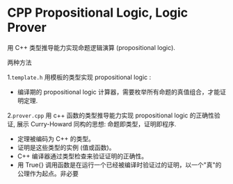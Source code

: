 # CPP Propositional Logic, Logic Prover

用 C++ 类型推导能力实现命题逻辑演算 (propositional logic).

两种方法

1.`template.h`  用模板的类型实现 propositional logic :

* 编译期的 propositional logic 计算器，需要枚举所有命题的真值组合，才能证明定理.

2.`prover.cpp`  用  c++ 函数的类型推导能力实现 propositional logic 的正确性验证,  展示 Curry-Howard 同构的思想: 命题即类型，证明即程序.

* 定理被编码为 C++ 的类型。
* 证明是这些类型的实例 (值或函数)。
* C++ 编译器通过类型检查来验证证明的正确性。
* 用 True{} 调用函数是在运行一个已经被编译时验证过的证明，以一个"真"的公理作为起点。非必要
